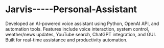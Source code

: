 # Jarvis-----Personal-Assistant
Developed an AI-powered voice assistant using Python, OpenAI API, and automation tools. Features include voice interaction, system control, weather/news updates, YouTube search, ChatGPT integration, and GUI. Built for real-time assistance and productivity automation.

